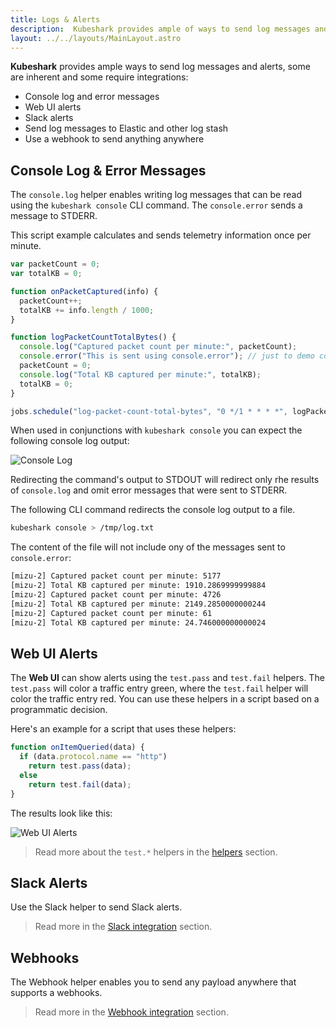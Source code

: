 ```yaml
---
title: Logs & Alerts
description:  Kubeshark provides ample of ways to send log messages and alerts.
layout: ../../layouts/MainLayout.astro
---
```

**Kubeshark** provides ample ways to send log messages and alerts, some are inherent and some require integrations:
- Console log and error messages
- Web UI alerts
- Slack alerts
- Send log messages to Elastic and other log stash
- Use a webhook to send anything anywhere

## Console Log & Error Messages

The `console.log` helper enables writing log messages that can be read using the `kubeshark console` CLI command. 
The `console.error` sends a message to STDERR.

This script example calculates and sends telemetry information once per minute.

```js
var packetCount = 0;
var totalKB = 0;

function onPacketCaptured(info) {
  packetCount++;
  totalKB += info.length / 1000;
}

function logPacketCountTotalBytes() {
  console.log("Captured packet count per minute:", packetCount);
  console.error("This is sent using console.error"); // just to demo console.error
  packetCount = 0;
  console.log("Total KB captured per minute:", totalKB);
  totalKB = 0;
}

jobs.schedule("log-packet-count-total-bytes", "0 */1 * * * *", logPacketCountTotalBytes);
```

When used in conjunctions with `kubeshark console` you can expect the following console log output:

![Console Log](/console-log-1.png)

Redirecting the command's output to STDOUT will redirect only rhe results of `console.log` and omit error messages that were sent to STDERR.

The following CLI command redirects the console log output to a file.

```bash
kubeshark console > /tmp/log.txt
```

The content of the file will not include ony of the messages sent to `console.error`:

```bash
[mizu-2] Captured packet count per minute: 5177
[mizu-2] Total KB captured per minute: 1910.2869999999884
[mizu-2] Captured packet count per minute: 4726
[mizu-2] Total KB captured per minute: 2149.2850000000244
[mizu-2] Captured packet count per minute: 61
[mizu-2] Total KB captured per minute: 24.746000000000024
```

## Web UI Alerts

The **Web UI** can show alerts using the `test.pass` and `test.fail` helpers. The `test.pass` will color a traffic entry green, where the `test.fail` helper will color the traffic entry red. You can use these helpers in a script based on a programmatic decision.

Here's an example for a script that uses these helpers:

```js
function onItemQueried(data) {
  if (data.protocol.name == "http")
    return test.pass(data);
  else
    return test.fail(data);
}
```
The results look like this:

![Web UI Alerts](/web-ui-alerts.png)

> Read more about the `test.*` helpers in the [helpers](/en/automation_helpers) section.

## Slack Alerts

Use the Slack helper to send Slack alerts.

> Read more in the [Slack integration](/en/integrations_slack) section. 

## Webhooks

The Webhook helper enables you to send any payload anywhere that supports a webhooks.

> Read more in the [Webhook integration](/en/integration_webhook) section. 

